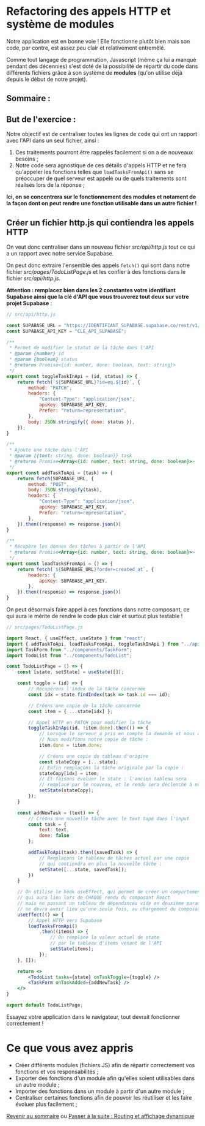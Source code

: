# Refactoring des appels HTTP et système de modules

Notre application est en bonne voie ! Elle fonctionne plutôt bien mais son code, par contre, est assez peu clair et relativement entremêlé.

Comme tout langage de programmation, Javascript (même ça lui a manqué pendant des décennies) s'est doté de la possibilité de répartir du code dans différents fichiers grâce à son système de **modules** (qu'on utilise déjà depuis le début de notre projet).

## Sommaire :


## But de l'exercice :
Notre objectif est de centraliser toutes les lignes de code qui ont un rapport avec l'API dans un seul fichier, ainsi :
1. Ces traitements pourront être rappelés facilement si on a de nouveaux besoins ;
2. Notre code sera agnostique de ces détails d'appels HTTP et ne fera qu'appeler les fonctions telles que `loadTasksFromApi()` sans se préoccuper de quel serveur est appelé ou de quels traitements sont réalisés lors de la réponse ;

**Ici, on se concentrera sur le fonctionnement des modules et notament de la façon dont on peut rendre une fonction utilisable dans un autre fichier !**

## Créer un fichier http.js qui contiendra les appels HTTP
On veut donc centraliser dans un nouveau fichier *src/api/http.js* tout ce qui a un rapport avec notre service Supabase. 

On peut donc extraire l'ensemble des appels `fetch()` qui sont dans notre fichier *src/pages/TodoListPage.js* et les confier à des fonctions dans le fichier *src/api/http.js*.

**Attention : remplacez bien dans les 2 constantes votre identifiant Supabase ainsi que la clé d'API que vous trouverez tout deux sur votre projet Supabase** :

```js
// src/api/http.js

const SUPABASE_URL = "https://IDENTIFIANT_SUPABASE.supabase.co/rest/v1/todos";
const SUPABASE_API_KEY = "CLE_API_SUPABASE";

/**
 * Permet de modifier le statut de la tâche dans l'API
 * @param {number} id 
 * @param {boolean} status 
 * @returns Promise<{id: number, done: boolean, text: string}>
 */
export const toggleTaskInApi = (id, status) => {
    return fetch(`${SUPABASE_URL}?id=eq.${id}`, {
        method: "PATCH",
        headers: {
            "Content-Type": "application/json",
            apiKey: SUPABASE_API_KEY,
            Prefer: "return=representation",
        },
        body: JSON.stringify({ done: status }),
    });
}

/**
 * Ajoute une tâche dans l'API
 * @param {{text: string, done: boolean}} task 
 * @returns Promise<Array<{id: number, text: string, done: boolean}>>
 */
export const addTaskToApi = (task) => {
    return fetch(SUPABASE_URL, {
        method: "POST",
        body: JSON.stringify(task),
        headers: {
            "Content-Type": "application/json",
            apiKey: SUPABASE_API_KEY,
            Prefer: "return=representation",
        },
    }).then((response) => response.json())
}

/**
 * Récupère les donnes des tâches à partir de l'API
 * @returns Promise<Array<{id: number, text: string, done: boolean}>>
 */
export const loadTasksFromApi = () => {
    return fetch(`${SUPABASE_URL}?order=created_at`, {
        headers: {
            apiKey: SUPABASE_API_KEY,
        },
    }).then((response) => response.json())
}
```
On peut désormais faire appel à ces fonctions dans notre composant, ce qui aura le mérite de rendre le code plus clair et surtout plus testable !

```jsx
// src/pages/TodoListPage.js

import React, { useEffect, useState } from "react";
import { addTaskToApi, loadTasksFromApi, toggleTaskInApi } from "../api/http";
import TaskForm from "../components/TaskForm";
import TodoList from "../components/TodoList";

const TodoListPage = () => {
    const [state, setState] = useState([]);

    const toggle = (id) => {
        // Récupérons l'index de la tâche concernée
        const idx = state.findIndex(task => task.id === id);

        // Créons une copie de la tâche concernée 
        const item = { ...state[idx] };

        // Appel HTTP en PATCH pour modifier la tâche
        toggleTaskInApi(id, !item.done).then(() => {
            // Lorsque le serveur a pris en compte la demande et nous a répond
            // Nous modifions notre copie de tâche :
            item.done = !item.done;

            // Créons une copie du tableau d'origine
            const stateCopy = [...state];
            // Enfin remplaçons la tâche originale par la copie :
            stateCopy[idx] = item;
            // Et faisons évoluer le state : l'ancien tableau sera
            // remplacé par le nouveau, et le rendu sera déclenché à nouveau
            setState(stateCopy);
        });
    }

    const addNewTask = (text) => {
        // Créons une nouvelle tâche avec le text tapé dans l'input
        const task = {
            text: text,
            done: false
        };

        addTaskToApi(task).then((savedTask) => {
            // Remplaçons le tableau de tâches actuel par une copie
            // qui contiendra en plus la nouvelle tâche :
            setState([...state, savedTask]);
        })
    }

    // On utilise le hook useEffect, qui permet de créer un comportement
    // qui aura lieu lors de CHAQUE rendu du composant React
    // mais en passant un tableau de dépendances vide en deuxième paramètres, on explique à React que ce comportement 
    // ne devra avoir lieu qu'une seule fois, au chargement du composant
    useEffect(() => {
        // Appel HTTP vers Supabase
        loadTasksFromApi()
            .then((items) => {
                // On remplace la valeur actuel de state
                // par le tableau d'items venant de l'API
                setState(items);
            });
    }, []);

    return <>
        <TodoList tasks={state} onTaskToggle={toggle} />
        <TaskForm onTaskAdded={addNewTask} />
    </>
}

export default TodoListPage;
```

Essayez votre application dans le navigateur, tout devrait fonctionner correctement !

# Ce que vous avez appris
* Créer différents modules (fichiers JS) afin de répartir correctement vos fonctions et vos responsabilités ;
* Exporter des fonctions d'un module afin qu'elles soient utilisables dans un autre module ;
* Importer des fonctions dans un module à partir d'un autre module ;
* Centraliser certaines fonctions afin de pouvoir les réutiliser et les faire évoluer plus facilement ;

[Revenir au sommaire](../README.md) ou [Passer à la suite : Routing et affichage dynamique](routing.md)
